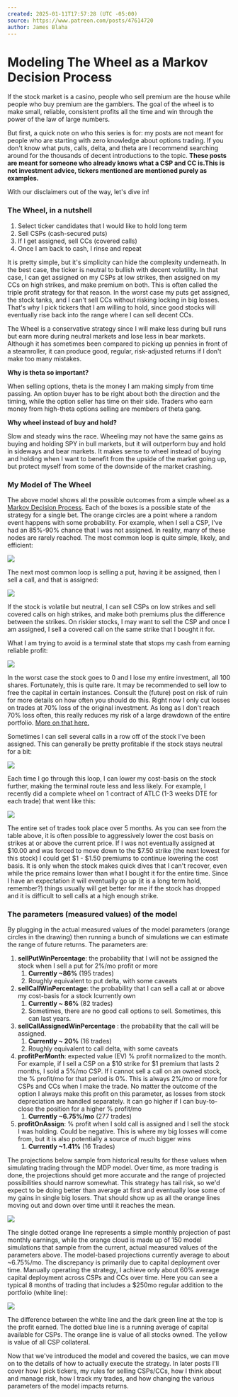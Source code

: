 ```yaml
---
created: 2025-01-11T17:57:28 (UTC -05:00)
source: https://www.patreon.com/posts/47614720
author: James Blaha
---
```


# Modeling The Wheel as a Markov Decision Process

If the stock market is a casino, people who sell premium are the house while people who buy premium are the gamblers. The goal of the wheel is to make small, reliable, consistent profits all the time and win through the power of the law of large numbers.

But first, a quick note on who this series is for: my posts are not meant for people who are starting with zero knowledge about options trading. If you don't know what puts, calls, delta, and theta are I recommend searching around for the thousands of decent introductions to the topic. **These posts are meant for someone who already knows what a CSP and CC is.This is not investment advice, tickers mentioned are mentioned purely as examples.**

With our disclaimers out of the way, let's dive in!

### **The Wheel, in a nutshell**

1.  Select ticker candidates that I would like to hold long term
2.  Sell CSPs (cash-secured puts)
3.  If I get assigned, sell CCs (covered calls)
4.  Once I am back to cash, I rinse and repeat

It is pretty simple, but it's simplicity can hide the complexity underneath. In the best case, the ticker is neutral to bullish with decent volatility. In that case, I can get assigned on my CSPs at low strikes, then assigned on my CCs on high strikes, and make premium on both. This is often called the triple profit strategy for that reason. In the worst case my puts get assigned, the stock tanks, and I can't sell CCs without risking locking in big losses. That's why I pick tickers that I am willing to hold, since good stocks will eventually rise back into the range where I can sell decent CCs.

The Wheel is a conservative strategy since I will make less during bull runs but earn more during neutral markets and lose less in bear markets. Although it has sometimes been compared to picking up pennies in front of a steamroller, it can produce good, regular, risk-adjusted returns if I don't make too many mistakes.

**Why is theta so important?**

When selling options, theta is the money I am making simply from time passing. An option buyer has to be right about both the direction and the timing, while the option seller has time on their side. Traders who earn money from high-theta options selling are members of theta gang.

**Why wheel instead of buy and hold?**

Slow and steady wins the race. Wheeling may not have the same gains as buying and holding SPY in bull markets, but it will outperform buy and hold in sideways and bear markets. It makes sense to wheel instead of buying and holding when I want to benefit from the upside of the market going up, but protect myself from some of the downside of the market crashing.

### My Model of The Wheel

The above model shows all the possible outcomes from a simple wheel as a [Markov Decision Process](https://en.wikipedia.org/wiki/Markov_decision_process). Each of the boxes is a possible state of the strategy for a single bet. The orange circles are a point where a random event happens with some probability. For example, when I sell a CSP, I've had an 85%-90% chance that I was not assigned. In reality, many of these nodes are rarely reached. The most common loop is quite simple, likely, and efficient:

![](img/3.png)

The next most common loop is selling a put, having it be assigned, then I sell a call, and that is assigned:

![](img/6.png)

If the stock is volatile but neutral, I can sell CSPs on low strikes and sell covered calls on high strikes, and make both premiums plus the difference between the strikes. On riskier stocks, I may want to sell the CSP and once I am assigned, I sell a covered call on the same strike that I bought it for.

What I am trying to avoid is a terminal state that stops my cash from earning reliable profit:

![](img/7.png)

In the worst case the stock goes to 0 and I lose my entire investment, all 100 shares. Fortunately, this is quite rare. It may be recommended to sell low to free the capital in certain instances. Consult the (future) post on risk of ruin for more details on how often you should do this. Right now I only cut losses on trades at 70% loss of the original investment. As long as I don't reach 70% loss often, this really reduces my risk of a large drawdown of the entire portfolio. [More on that here.](https://www.patreon.com/posts/47698559)

Sometimes I can sell several calls in a row off of the stock I've been assigned. This can generally be pretty profitable if the stock stays neutral for a bit:

![](img/5.png)

Each time I go through this loop, I can lower my cost-basis on the stock further, making the terminal route less and less likely. For example, I recently did a complete wheel on 1 contract of ATLC (1-3 weeks DTE for each trade) that went like this:

![](img/1.png)

The entire set of trades took place over 5 months. As you can see from the table above, it is often possible to aggressively lower the cost basis on strikes at or above the current price. If I was not eventually assigned at $10.00 and was forced to move down to the $7.50 strike (the next lowest for this stock) I could get $1 - $1.50 premiums to continue lowering the cost basis. It is only when the stock makes quick dives that I can't recover, even while the price remains lower than what I bought it for the entire time. Since I have an expectation it will eventually go up (it is a long term hold, remember?) things usually will get better for me if the stock has dropped and it is difficult to sell calls at a high enough strike.

### The parameters (measured values) of the model

By plugging in the actual measured values of the model parameters (orange circles in the drawing) then running a bunch of simulations we can estimate the range of future returns. The parameters are:

1.  **sellPutWinPercentage**: the probability that I will not be assigned the stock when I sell a put for 2%/mo profit or more
    1.  **Currently ~86%** (195 trades)
    2.  Roughly equivalent to put delta, with some caveats
2.  **sellCallWinPercentage**: the probability that I can sell a call at or above my cost-basis for a stock Icurrently own
    1.  **Currently ~ 86%** (82 trades)
    2.  Sometimes, there are no good call options to sell. Sometimes, this can last years.
3.  **sellCallAssignedWinPercentage** : the probability that the call will be assigned.
    1.  **Currently ~ 20%** (16 trades)
    2.  Roughly equivalent to call delta, with some caveats
4.  **profitPerMonth**: expected value (EV) % profit normalized to the month. For example, if I sell a CSP on a $10 strike for $1 premium that lasts 2 months, I sold a 5%/mo CSP. If I cannot sell a call on an owned stock, the % profit/mo for that period is 0%. This is always 2%/mo or more for CSPs and CCs when I make the trade. No matter the outcome of the option I always make this profit on this parameter, as losses from stock depreciation are handled separately. It can go higher if I can buy-to-close the position for a higher % profit/mo
    1.  **Currently ~6.75%/mo** (277 trades)
5.  **profitOnAssign**: % profit when I sold call is assigned and I sell the stock I was holding. Could be negative. This is where my big losses will come from, but it is also potentially a source of much bigger wins
    1.  **Currently ~1.41%** (16 Trades)

The projections below sample from historical results for these values when simulating trading through the MDP model. Over time, as more trading is done, the projections should get more accurate and the range of projected possibilities should narrow somewhat. This strategy has tail risk, so we'd expect to be doing better than average at first and eventually lose some of my gains in single big losers. That should show up as all the orange lines moving out and down over time until it reaches the mean.

![](img/4.png)

The single dotted orange line represents a simple monthly projection of past monthly earnings, while the orange cloud is made up of 150 model simulations that sample from the current, actual measured values of the parameters above. The model-based projections currently average to about ~6.75%/mo. The discrepancy is primarily due to capital deployment over time. Manually operating the strategy, I achieve only about 60% average capital deployment across CSPs and CCs over time. Here you can see a typical 8 months of trading that includes a $250mo regular addition to the portfolio (white line):

![](img/2.png)

The difference between the white line and the dark green line at the top is the profit earned. The dotted blue line is a running average of capital available for CSPs. The orange line is value of all stocks owned. The yellow is value of all CSP collateral.

Now that we've introduced the model and covered the basics, we can move on to the details of how to actually execute the strategy. In later posts I'll cover how I pick tickers, my rules for selling CSPs/CCs, how I think about and manage risk, how I track my trades, and how changing the various parameters of the model impacts returns.
